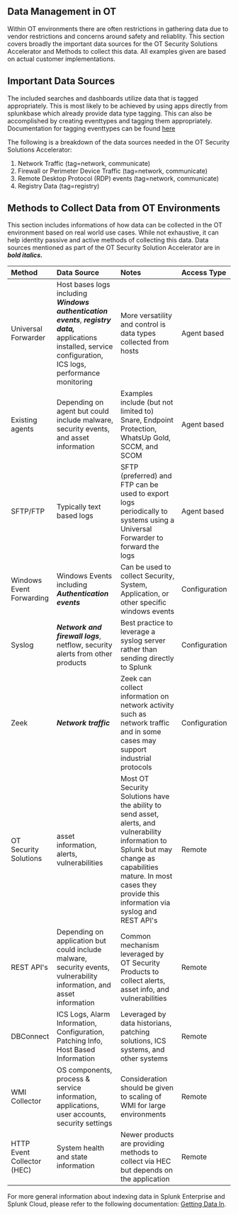 ## Data Management in OT

Within OT environments there are often restrictions in gathering data due to vendor restrictions and concerns around safety and reliablity.   This section covers broadly the important data sources for the OT Security Solutions Accelerator and Methods to collect this data.  All examples given are based on actual customer implementations.

## Important Data Sources

The included searches and dashboards utilize data that is tagged appropriately.  This is most likely to be achieved by using apps directly from splunkbase which already provide data type tagging.  This can also be accomplished by creating eventtypes and tagging them appropriately.  Documentation for tagging eventtypes can be found [here](https://docs.splunk.com/Documentation/SplunkCloud/latest/Knowledge/Tageventtypes)

The following is a breakdown of the data sources needed in the OT Security Solutions Accelerator:
1. Network Traffic (tag=network, communicate)
2. Firewall or Perimeter Device Traffic (tag=network, communicate)
3. Remote Desktop Protocol (RDP) events (tag=network, communicate)
4. Registry Data (tag=registry)

## Methods to Collect Data from OT Environments

This section includes informations of how data can be collected in the OT environment based on real world use cases.  While not exhaustive, it can help identity passive and active methods of collecting this data.  Data sources mentioned as part of the OT Security Solution Accelerator are in ***bold italics.***

| Method        | Data Source       | Notes       | Access Type       |
|:--------------|:------------------|:------------------|:----------------- |
| Universal Forwarder | Host bases logs including ***Windows authentication events***, ***registry data,*** applications installed, service configuration, ICS logs, performance monitoring | More versatility and control is data types collected from hosts | Agent based |
| Existing agents | Depending on agent but could include malware, security events, and asset information | Examples include (but not limited to) Snare, Endpoint Protection, WhatsUp Gold, SCCM, and SCOM | Agent based |
| SFTP/FTP | Typically text based logs | SFTP (preferred) and FTP can be used to export logs periodically to systems using a Universal Forwarder to forward the logs | Agent based |
| Windows Event Forwarding | Windows Events including ***Authentication events*** | Can be used to collect Security, System, Application, or other specific windows events | Configuration |
| Syslog | ***Network and firewall logs***, netflow, security alerts from other products | Best practice to leverage a syslog server rather than sending directly to Splunk | Configuration |
| Zeek | ***Network traffic*** | Zeek can collect information on network activity such as network traffic and in some cases may support industrial protocols | Configuration|
| OT Security Solutions | asset information, alerts, vulnerabilities | Most OT Security Solutions have the ability to send asset, alerts, and vulnerability information to Splunk but may change as capabilities mature.  In most cases they provide this information via syslog and REST API's | Remote |
| REST API's | Depending on application but could include malware, security events, vulnerability information, and asset information | Common mechanism leveraged by OT Security Products to collect alerts, asset info, and vulnerabilities | Remote |
| DBConnect | ICS Logs, Alarm Information, Configuration, Patching Info, Host Based Information | Leveraged by data historians, patching solutions, ICS systems, and other systems | Remote |
| WMI Collector | OS components, process & service information, applications, user accounts, security settings | Consideration should be given to scaling of WMI for large environments| Remote |
| HTTP Event Collector (HEC) | System health and state information | Newer products are providing methods to collect via HEC but depends on the application | Remote |

For more general information about indexing data in Splunk Enterprise and Splunk Cloud, please refer to the following documentation: [Getting Data In](https://docs.splunk.com/Documentation/Splunk/latest/Data/WhatSplunkcanmonitor).​
